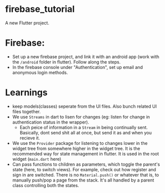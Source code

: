# firebase_tutorial

A new Flutter project.


# Firebase:
* Set up a new firebase project, and link it with an android app (work with the `/android` folder in flutter). Follow along the steps.
* In the firebase console under "Authentication", set up email and anonymous login methods.

# Learnings
* keep models(classes) seperate from the UI files. Also bunch related UI files together.
* We use `Streams` in dart to lisen for changes (eg: listen for change in authentication status in the wrapper). 
    * Each peice of information in a `Stream` in being continually sent. Basically, dont send shit all at once, but send it as and when you recieve it.
* We use the `Provider` package for listening to changes lower in the widget tree from somewhere higher in the widget tree. It is the recommended way for state management in flutter. It is used in the root widget (`main.dart` here)
* Can pass functions to children as parameters, which toggle the parent's state (here, to switch views). For example, check out how register and sign in are switched. There is no `Material.push()` or whatever that is, to manually push/pop a page from the stack. It's all handled by a parent class controlling both the states.